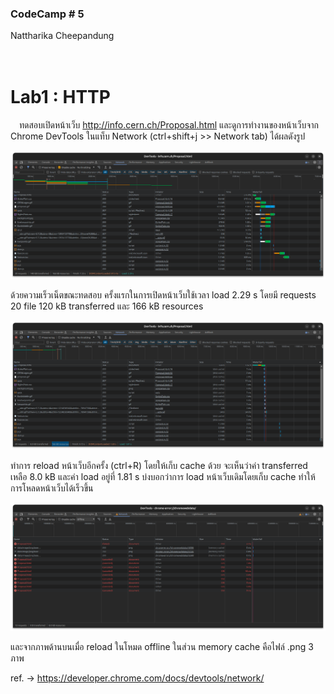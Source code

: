 ### CodeCamp # 5 <br>
Nattharika Cheepandung <br>
<br>
<br>

# Lab1 : HTTP

&emsp;ทดสอบเปิดหน้าเว็บ http://info.cern.ch/Proposal.html และดูการทำงานของหน้าเว็บจาก Chrome DevTools ในแท็บ Network (ctrl+shift+j >> Network tab) ได้ผลดังรูป <br>

![image_1](./images_html_lab1/Screenshot%20from%202023-09-19%2018-57-00.png)

ด้วยความเร็วเน็ตขณะทดสอบ ครั้งแรกในการเปิดหน้าเว็บใช้เวลา load 2.29 s โดยมี requests 20 file 120 kB transferred และ 166 kB resources

![image_2](./images_html_lab1/Screenshot%20from%202023-09-19%2019-10-24.png)

ทำการ reload หน้าเว็บอีกครั้ง (ctrl+R) โดยให้เก็บ cache ด้วย จะเห็นว่าค่า transferred เหลือ 8.0 kB และค่า load อยู่ที่ 1.81 s บ่งบอกว่าการ load หน้าเว็บเดิมโดยเก็บ cache ทำให้การโหลดหน้าเว็บได้เร็วขึ้น

![image_3](./images_html_lab1/Screenshot%20from%202023-09-20%2014-37-20.png)

และจากภาพด้านบนเมื่อ reload ในโหมด offline ในส่วน memory cache คือไฟล์ .png 3 ภาพ

ref. -> https://developer.chrome.com/docs/devtools/network/


